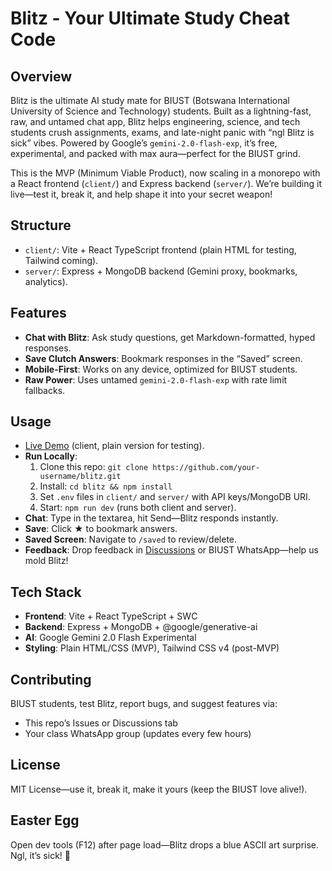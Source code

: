 # Blitz - Your Ultimate Study Cheat Code

## Overview
Blitz is the ultimate AI study mate for BIUST (Botswana International University of Science and Technology) students. Built as a lightning-fast, raw, and untamed chat app, Blitz helps engineering, science, and tech students crush assignments, exams, and late-night panic with “ngl Blitz is sick” vibes. Powered by Google’s `gemini-2.0-flash-exp`, it’s free, experimental, and packed with max aura—perfect for the BIUST grind.

This is the MVP (Minimum Viable Product), now scaling in a monorepo with a React frontend (`client/`) and Express backend (`server/`). We’re building it live—test it, break it, and help shape it into your secret weapon!

## Structure
- `client/`: Vite + React TypeScript frontend (plain HTML for testing, Tailwind coming).
- `server/`: Express + MongoDB backend (Gemini proxy, bookmarks, analytics).

## Features
- **Chat with Blitz**: Ask study questions, get Markdown-formatted, hyped responses.
- **Save Clutch Answers**: Bookmark responses in the “Saved” screen.
- **Mobile-First**: Works on any device, optimized for BIUST students.
- **Raw Power**: Uses untamed `gemini-2.0-flash-exp` with rate limit fallbacks.

## Usage
- [Live Demo](https://blitz-ai.netlify.app/) (client, plain version for testing).
- **Run Locally**:
  1. Clone this repo: `git clone https://github.com/your-username/blitz.git`
  2. Install: `cd blitz && npm install`
  3. Set `.env` files in `client/` and `server/` with API keys/MongoDB URI.
  4. Start: `npm run dev` (runs both client and server).
- **Chat**: Type in the textarea, hit Send—Blitz responds instantly.
- **Save**: Click ★ to bookmark answers.
- **Saved Screen**: Navigate to `/saved` to review/delete.
- **Feedback**: Drop feedback in [Discussions](your-repo-link/discussions) or BIUST WhatsApp—help us mold Blitz!

## Tech Stack
- **Frontend**: Vite + React TypeScript + SWC
- **Backend**: Express + MongoDB + @google/generative-ai
- **AI**: Google Gemini 2.0 Flash Experimental
- **Styling**: Plain HTML/CSS (MVP), Tailwind CSS v4 (post-MVP)

## Contributing
BIUST students, test Blitz, report bugs, and suggest features via:
- This repo’s Issues or Discussions tab
- Your class WhatsApp group (updates every few hours)

## License
MIT License—use it, break it, make it yours (keep the BIUST love alive!).

## Easter Egg
Open dev tools (F12) after page load—Blitz drops a blue ASCII art surprise. Ngl, it’s sick! 🚀
